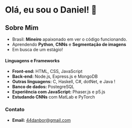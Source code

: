 # Olá, eu sou o Daniel! 👋

## Sobre Mim
- Brasil: **Mineiro** apaixonado em ver o código funcionando.
- Aprendendo **Python**, **CNNs** e **Segmentação de imagens**
- Em busca de um estágio!

#### Linguagens e Frameworks
- **Front-end:** HTML, CSS, JavaScript  
- **Back-end:** Node.js, Express.js e MongoDB
- **Outras linguagens:** C, Haskell, C#, dotNet, e Java !
- **Banco de dados:** PostegreSQL
- **Experiência com JavaScript:** Phaser.js e p5.js
- **Estudando CNNs** com MatLab e PyTorch

### Contato
- **Email:** [44danbor@gmail.com](44danbor@gmail.com)

<!---
Danielbgoncalves/Danielbgoncalves is a ✨ special ✨ repository because its `README.md` (this file) appears on your GitHub profile.
You can click the Preview link to take a look at your changes.
--->
